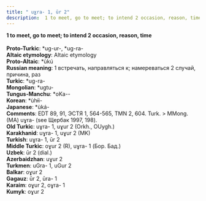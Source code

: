 ```yaml
---
title: " uɣra- 1, ūr 2"
description:  1 to meet, go to meet; to intend 2 occasion, reason, time
---
```

<strong> 1 to meet, go to meet; to intend 2 occasion, reason, time</strong><br><br>
<strong>Proto-Turkic</strong>:  *ug-ur-, *ug-ra-<br>
<strong>Altaic etymology</strong>:  Altaic etymology<br>
<strong> Proto-Altaic</strong>:  *ùkú<br>
<strong>Russian meaning</strong>:  1 встречать, направляться к; намереваться 2 случай, причина, раз<br>
<strong>Turkic</strong>:  *ug-ra-<br>
<strong>Mongolian</strong>:  *ugtu-<br>
<strong>Tungus-Manchu</strong>:  *oKa--<br>
<strong>Korean</strong>:  *ùhɨ́i-<br>
<strong>Japanese</strong>:  *ùká-<br>
<strong>Comments</strong>:  EDT 89, 91, ЭСТЯ 1, 564-565, TMN 2, 604. Turk. > MMong. (MA) uɣra- (see Щербак 1997, 198).<br>
<strong>Old Turkic</strong>:  uɣra- 1, uɣur 2 (Orkh., OUygh.)<br>
<strong>Karakhanid</strong>:  uɣra- 1, uɣur 2 (MK)<br>
<strong>Turkish</strong>:  uɣra- 1, ūr 2<br>
<strong>Middle Turkic</strong>:  oɣur 2 (R), uɣra- 1 (Бор. Бад.)<br>
<strong>Uzbek</strong>:  ūr 2 (dial.)<br>
<strong>Azerbaidzhan</strong>:  uɣur 2<br>
<strong>Turkmen</strong>:  uGra- 1, uGur 2<br>
<strong>Balkar</strong>:  oɣur 2<br>
<strong>Gagauz</strong>:  ūr 2, ūra- 1<br>
<strong>Karaim</strong>:  oɣur 2, oɣra- 1<br>
<strong>Kumyk</strong>:  oɣur 2<br>


